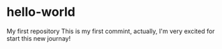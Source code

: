 # hello-world
My first repository
This is my first commint, actually, I'm very excited for start this new journay!
